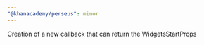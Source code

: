 ```yaml
---
"@khanacademy/perseus": minor
---
```


Creation of a new callback that can return the WidgetsStartProps
